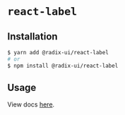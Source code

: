 # `react-label`

## Installation

```sh
$ yarn add @radix-ui/react-label
# or
$ npm install @radix-ui/react-label
```

## Usage

View docs [here](https://radix-ui.com/primitives/docs/utilities/label).
